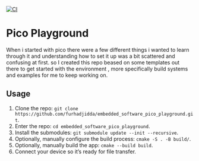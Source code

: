 [![CI](https://github.com/furhadjidda/embedded_software_pico_playground/actions/workflows/ci.yaml/badge.svg)](https://github.com/furhadjidda/embedded_software_pico_playground/actions/workflows/ci.yaml)
# Pico Playground
When i started with pico there were a few different things i wanted to learn through it and understanding how to set it up was a bit scattered and confusing at first. so I created this repo beased on some templates out there to get started with the environment , more specifically build systems and examples for me to keep working on.

## Usage

1. Clone the repo: `git clone https://github.com/furhadjidda/embedded_software_pico_playground.git`.
2. Enter the repo: `cd embedded_software_pico_playground`.
3. Install the submodules: `git submodule update --init --recursive`.
4. Optionally, manually configure the build process: `cmake -S . -B build/`.
5. Optionally, manually build the app: `cmake --build build`.
6. Connect your device so it’s ready for file transfer.
